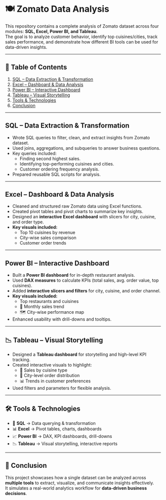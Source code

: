 # 🍽️ Zomato Data Analysis  

This repository contains a complete analysis of Zomato dataset across four modules: **SQL, Excel, Power BI, and Tableau**.  
The goal is to analyze customer behavior, identify top cuisines/cities, track sales performance, and demonstrate how different BI tools can be used for data-driven insights.  

---

## 📑 **Table of Contents**  
1. [SQL – Data Extraction & Transformation](#-sql--data-extraction--transformation)  
2. [Excel – Dashboard & Data Analysis](#-excel--dashboard--data-analysis)  
3. [Power BI – Interactive Dashboard](#-power-bi--interactive-dashboard)  
4. [Tableau – Visual Storytelling](#-tableau--visual-storytelling)  
5. [Tools & Technologies](#-tools--technologies)  
6. [Conclusion](#-conclusion)  

---

## **SQL – Data Extraction & Transformation**  
- Wrote SQL queries to filter, clean, and extract insights from Zomato dataset.  
- Used joins, aggregations, and subqueries to answer business questions.  
- Key queries included:  
  - Finding second highest sales.  
  - Identifying top-performing cuisines and cities.  
  - Customer ordering frequency analysis.  
- Prepared reusable SQL scripts for analysis.  

---

## **Excel – Dashboard & Data Analysis**  
- Cleaned and structured raw Zomato data using Excel functions.  
- Created pivot tables and pivot charts to summarize key insights.  
- Designed an **interactive Excel dashboard** with slicers for city, cuisine, and order type.  
- **Key visuals included:**  
  - Top 10 cuisines by revenue  
  - City-wise sales comparison  
  - Customer order trends  

---

##  **Power BI – Interactive Dashboard**  
- Built a **Power BI dashboard** for in-depth restaurant analysis.  
- Used **DAX measures** to calculate KPIs (total sales, avg. order value, top cuisines).  
- Added **interactive slicers and filters** for city, cuisine, and order channel.  
- **Key visuals included:**  
  - Top restaurants and cuisines  
  - 📆 Monthly sales trend  
  - 🗺️ City-wise performance map  
- Enhanced usability with drill-downs and tooltips.  

---

## 📉 **Tableau – Visual Storytelling**  
- Designed a **Tableau dashboard** for storytelling and high-level KPI tracking.  
- Created interactive visuals to highlight:  
  - 🍴 Sales by cuisine type  
  - 🌆 City-level order distribution  
  - 📊 Trends in customer preferences  
- Used filters and parameters for flexible analysis.  

---

## 🛠 **Tools & Technologies**  
- 🐘 **SQL** → Data querying & transformation  
- 📊 **Excel** → Pivot tables, charts, dashboards  
- 📈 **Power BI** → DAX, KPI dashboards, drill-downs  
- 📉 **Tableau** → Visual storytelling, interactive reports  

---

## 🚀 **Conclusion**  
This project showcases how a single dataset can be analyzed across **multiple tools** to extract, visualize, and communicate insights effectively.  
It simulates a real-world analytics workflow for **data-driven business decisions**.  
